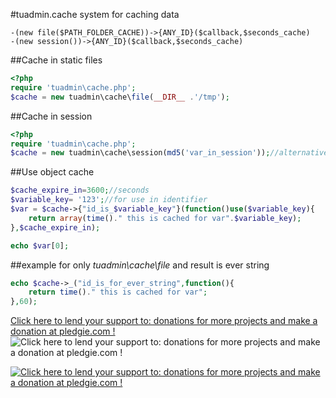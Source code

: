 #tuadmin.cache
system for caching data

    -(new file($PATH_FOLDER_CACHE))->{ANY_ID}($callback,$seconds_cache)
    -(new session())->{ANY_ID}($callback,$seconds_cache)
##Cache in static files
```php
<?php
require 'tuadmin\cache.php';
$cache = new tuadmin\cache\file(__DIR__ .'/tmp');
```

##Cache in session
```php
<?php
require 'tuadmin\cache.php';
$cache = new tuadmin\cache\session(md5('var_in_session'));//alternative for name ,cache in $__SESSION[md5('var_in_session')]
```
##Use object cache


```php
$cache_expire_in=3600;//seconds
$variable_key= '123';//for use in identifier
$var = $cache->{"id_is_$variable_key"}(function()use($variable_key){
	return array(time()." this is cached for var".$variable_key);
},$cache_expire_in);

echo $var[0];
```
##example for only *tuadmin\cache\file* and result is ever string

```php
echo $cache->_("id_is_for_ever_string",function(){
	return time()." this is cached for var";
},60);
```

[Click here to lend your support to: donations for more projects and make a donation at pledgie.com !](https://pledgie.com/campaigns/32720)
![Click here to lend your support to: donations for more projects and make a donation at pledgie.com !](https://pledgie.com/campaigns/32720.png?skin_name=chrome)

[![Click here to lend your support to: donations for more projects and make a donation at pledgie.com !](https://pledgie.com/campaigns/32720.png?skin_name=chrome)](https://pledgie.com/campaigns/32720)